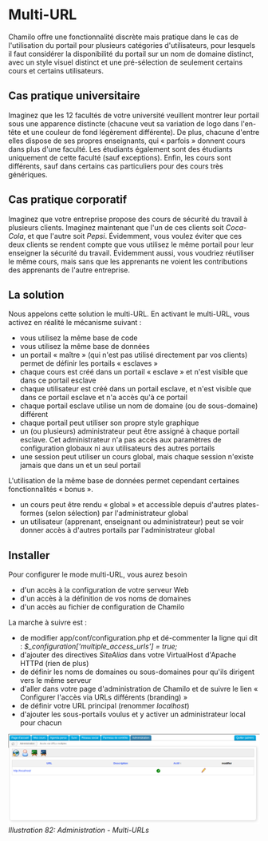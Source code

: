 # Multi-URL

Chamilo offre une fonctionnalité discrète mais pratique dans le cas de l'utilisation du portail pour plusieurs catégories d'utilisateurs, pour lesquels il faut considérer la disponibilité du portail sur un nom de domaine distinct, avec un style visuel distinct et une pré-sélection de seulement certains cours et certains utilisateurs.

## Cas pratique universitaire <a id="cas-pratique-universitaire"></a>

Imaginez que les 12 facultés de votre université veuillent montrer leur portail sous une apparence distincte \(chacune veut sa variation de logo dans l'en-tête et une couleur de fond légèrement différente\). De plus, chacune d'entre elles dispose de ses propres enseignants, qui « parfois » donnent cours dans plus d'une faculté. Les étudiants également sont des étudiants uniquement de cette faculté \(sauf exceptions\). Enfin, les cours sont différents, sauf dans certains cas particuliers pour des cours très génériques.

## Cas pratique corporatif <a id="cas-pratique-corporatif"></a>

Imaginez que votre entreprise propose des cours de sécurité du travail à plusieurs clients. Imaginez maintenant que l'un de ces clients soit _Coca-Cola_, et que l'autre soit _Pepsi_. Évidemment, vous voulez éviter que ces deux clients se rendent compte que vous utilisez le même portail pour leur enseigner la sécurité du travail. Évidemment aussi, vous voudriez réutiliser le même cours, mais sans que les apprenants ne voient les contributions des apprenants de l'autre entreprise.

## La solution <a id="la-solution"></a>

Nous appelons cette solution le multi-URL. En activant le multi-URL, vous activez en réalité le mécanisme suivant :

* vous utilisez la même base de code
* vous utilisez la même base de données
* un portail « maître » \(qui n'est pas utilisé directement par vos clients\) permet de définir les portails « esclaves »
* chaque cours est créé dans un portail « esclave » et n'est visible que dans ce portail esclave
* chaque utilisateur est créé dans un portail esclave, et n'est visible que dans ce portail esclave et n'a accès qu'à ce portail
* chaque portail esclave utilise un nom de domaine \(ou de sous-domaine\) différent
* chaque portail peut utiliser son propre style graphique
* un \(ou plusieurs\) administrateur peut être assigné à chaque portail esclave. Cet administrateur n'a pas accès aux paramètres de configuration globaux ni aux utilisateurs des autres portails
* une session peut utiliser un cours global, mais chaque session n'existe jamais que dans un et un seul portail

L'utilisation de la même base de données permet cependant certaines fonctionnalités « bonus ».

* un cours peut être rendu « global » et accessible depuis d'autres plates-formes \(selon sélection\) par l'administrateur global
* un utilisateur \(apprenant, enseignant ou administrateur\) peut se voir donner accès à d'autres portails par l'administrateur global

## Installer <a id="installer"></a>

Pour configurer le mode multi-URL, vous aurez besoin

* d'un accès à la configuration de votre serveur Web
* d'un accès à la définition de vos noms de domaines
* d'un accès au fichier de configuration de Chamilo

La marche à suivre est :

* de modifier app/conf/configuration.php et dé-commenter la ligne qui dit : _$\_configuration\['multiple\_access\_urls'\] = true;_
* d'ajouter des directives _SiteAlias_ dans votre VirtualHost d'Apache HTTPd \(rien de plus\)
* de définir les noms de domaines ou sous-domaines pour qu'ils dirigent vers le même serveur
* d'aller dans votre page d'administration de Chamilo et de suivre le lien « Configurer l'accès via URLs différents \(branding\) »
* de définir votre URL principal \(renommer _localhost_\)
* d'ajouter les sous-portails voulus et y activer un administrateur local pour chacun

![](../../.gitbook/assets/graficos97.png)_Illustration 82: Administration - Multi-URLs_

